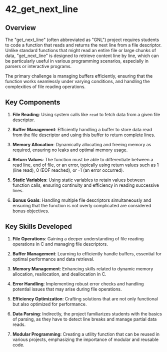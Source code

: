 # 42_get_next_line

## Overview

The "get_next_line" (often abbreviated as "GNL") project requires students to code a function that reads and returns the next line from a file descriptor. Unlike standard functions that might read an entire file or large chunks of data, "get_next_line" is designed to retrieve content line by line, which can be particularly useful in various programming scenarios, especially in parsers or interactive programs.

The primary challenge is managing buffers efficiently, ensuring that the function works seamlessly under varying conditions, and handling the complexities of file reading operations.

## Key Components

1. **File Reading**: Using system calls like `read` to fetch data from a given file descriptor.

2. **Buffer Management**: Efficiently handling a buffer to store data read from the file descriptor and using this buffer to return complete lines.

3. **Memory Allocation**: Dynamically allocating and freeing memory as required, ensuring no leaks and optimal memory usage.

4. **Return Values**: The function must be able to differentiate between a read line, end of file, or an error, typically using return values such as 1 (line read), 0 (EOF reached), or -1 (an error occurred).

5. **Static Variables**: Using static variables to retain values between function calls, ensuring continuity and efficiency in reading successive lines.

6. **Bonus Goals**: Handling multiple file descriptors simultaneously and ensuring that the function is not overly complicated are considered bonus objectives.

## Key Skills Developed

1. **File Operations**: Gaining a deeper understanding of file reading operations in C and managing file descriptors.

2. **Buffer Management**: Learning to efficiently handle buffers, essential for optimal performance and data retrieval.

3. **Memory Management**: Enhancing skills related to dynamic memory allocation, reallocation, and deallocation in C.

4. **Error Handling**: Implementing robust error checks and handling potential issues that may arise during file operations.

5. **Efficiency Optimization**: Crafting solutions that are not only functional but also optimized for performance.

6. **Data Parsing**: Indirectly, the project familiarizes students with the basics of parsing, as they have to detect line breaks and manage partial data reads.

7. **Modular Programming**: Creating a utility function that can be reused in various projects, emphasizing the importance of modular and reusable code.
